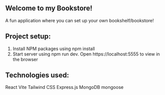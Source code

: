 ## Welcome to my Bookstore!

A fun application where you can set up your own bookshelf/bookstore!

## Project setup:
1. Install NPM packages using npm install
2. Start server using npm run dev.  Open https://localhost:5555 to view in the browser

## Technologies used:
React
Vite
Tailwind CSS
Express.js
MongoDB
mongoose
